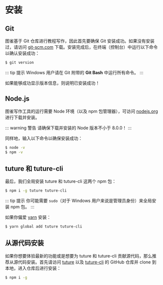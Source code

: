 # 安装

## Git

图雀基于 Git 仓库进行教程写作，因此首先要确保 Git 安装成功。如果没有安装过，请访问 [git-scm.com](https://git-scm.com/downloads) 下载。安装完成后，在终端（控制台）中运行以下命令以确认安装成功：

```bash
$ git version
```

::: tip 提示
Windows 用户请在 Git 附带的 **Git Bash** 中运行所有命令。
:::

如果能够成功显示版本信息，则说明已安装成功！

## Node.js

图雀写作工具的运行需要 Node 环境（以及 npm 包管理器），可访问 [nodejs.org](https://nodejs.org) 进行下载并安装。

::: warning 警告
请确保下载并安装的 Node 版本不小于 8.0.0！
:::

同样地，输入以下命令以确保安装成功：

```bash
$ node -v
$ npm -v
```

## tuture 和 tuture-cli

最后，我们全局安装 tuture 和 tuture-cli 这两个 npm 包：

```bash
$ npm i -g tuture tuture-cli
```

::: tip 提示
你可能需要 `sudo`（对于 Windows 用户来说是管理员身份）来全局安装 npm 包。
:::

如果你偏爱 [yarn](https://yarnpkg.com) 安装：

```bash
$ yarn global add tuture tuture-cli
```

## 从源代码安装

如果你想要体验最新的功能或是想要为 tuture 和 tuture-cli 贡献源代码，那么推荐从源代码安装。首先请访问 [tuture](https://github.com/tutureproject/tuture) 以及 [tuture-cli](https://github.com/tutureproject/cli) 的 GitHub 仓库并 clone 到本地，进入仓库后进行安装：

```bash
$ npm i -g
```
